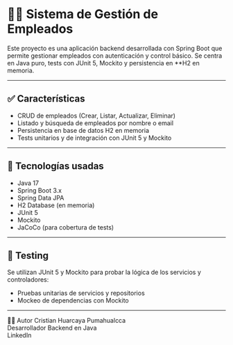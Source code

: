 # 🧑‍💼 Sistema de Gestión de Empleados

Este proyecto es una aplicación backend desarrollada con Spring Boot que permite gestionar empleados con autenticación y control básico. Se centra en Java puro, tests con JUnit 5, Mockito y persistencia en **H2 en memoria.

---

## ✅ Características

- CRUD de empleados (Crear, Listar, Actualizar, Eliminar)
- Listado y búsqueda de empleados por nombre o email
- Persistencia en base de datos H2 en memoria
- Tests unitarios y de integración con JUnit 5 y Mockito

---
## 🚀 Tecnologías usadas

- Java 17
- Spring Boot 3.x
- Spring Data JPA
- H2 Database (en memoria)
- JUnit 5
- Mockito
- JaCoCo (para cobertura de tests)

---

## 🧪 Testing

Se utilizan JUnit 5 y Mockito para probar la lógica de los servicios y controladores:

- Pruebas unitarias de servicios y repositorios
- Mockeo de dependencias con Mockito
---
👨‍💻 Autor
Cristian Huarcaya Pumahualcca  
Desarrollador Backend en Java  
LinkedIn






